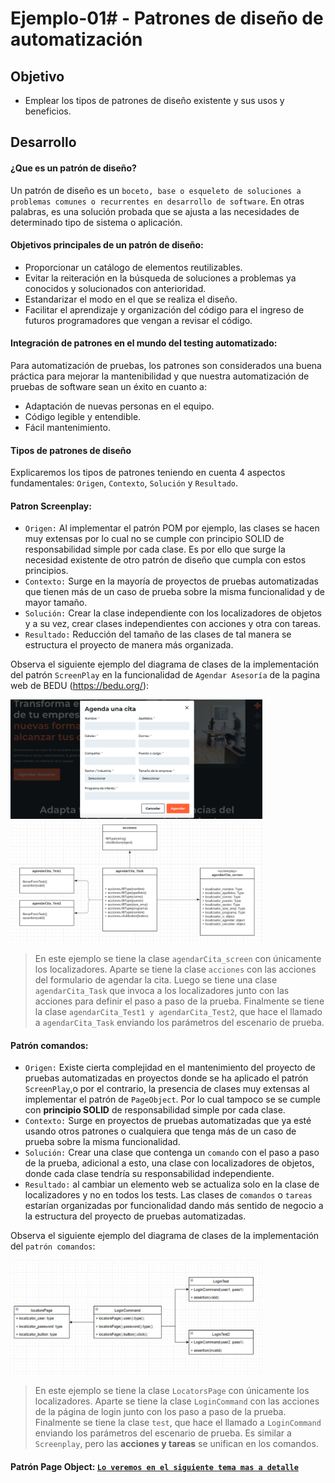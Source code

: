# Ejemplo-01# - Patrones de diseño de automatización

## Objetivo

* Emplear los tipos de patrones de diseño existente y sus usos y beneficios.


## Desarrollo

#### ¿Que es un patrón de diseño?
Un patrón de diseño es un `boceto, base o esqueleto de soluciones a problemas comunes o recurrentes en desarrollo de software`. En otras palabras, es una solución probada que se ajusta a las necesidades de determinado tipo de sistema o aplicación.

#### Objetivos principales de un patrón de diseño:

- Proporcionar un catálogo de elementos reutilizables.
- Evitar la reiteración en la búsqueda de soluciones a problemas ya conocidos y solucionados con anterioridad.
- Estandarizar el modo en el que se realiza el diseño.
- Facilitar el aprendizaje y organización del código para el ingreso de futuros programadores que vengan a revisar el código.

#### Integración de patrones en el mundo del testing automatizado:
 
Para automatización de pruebas, los patrones son considerados una buena práctica para mejorar la mantenibilidad y que nuestra automatización de pruebas de software sean un éxito en cuanto a:

- Adaptación de nuevas personas en el equipo.
- Código legible y entendible.
- Fácil mantenimiento.

#### Tipos de patrones de diseño
Explicaremos los tipos de patrones teniendo en cuenta 4 aspectos fundamentales: `Origen`, `Contexto`, `Solución` y `Resultado`.


#### Patron Screenplay: 
- `Origen:` Al implementar el patrón POM por ejemplo, las clases se hacen muy extensas por lo cual no se cumple con principio SOLID de responsabilidad simple por cada clase. Es por ello que surge la necesidad existente de otro patrón de diseño que cumpla con estos principios.
- `Contexto:` Surge en la mayoría de proyectos de pruebas automatizadas que tienen más de un caso de prueba sobre la misma funcionalidad y de mayor tamaño.
- `Solución:` Crear la clase independiente con los localizadores de objetos y a su vez, crear clases independientes con acciones y otra con tareas.
- `Resultado:` Reducción  del tamaño de las clases de tal manera se estructura el proyecto de manera más organizada.


Observa el siguiente ejemplo del diagrama de clases de la implementación del patrón `ScreenPlay` en la funcionalidad de `Agendar Asesoría` de la pagina web de BEDU (https://bedu.org/):

<img src="assets/agendar_cita.png" width="80%"> 
<img src="assets/patron_screenplay.png" width="80%"> 

> En este ejemplo  se tiene la clase `agendarCita_screen` con únicamente los localizadores. Aparte se tiene la clase `acciones` con las acciones del formulario de agendar la cita. Luego se tiene una clase `agendarCita_Task` que invoca a los localizadores junto con las acciones para definir el paso a paso de la prueba. Finalmente se tiene la clase `agendarCita_Test1 y agendarCita_Test2`, que hace el llamado a `agendarCita_Task` enviando los parámetros del escenario de prueba.

#### Patrón comandos: 
- `Origen:` Existe cierta complejidad en el mantenimiento del proyecto de pruebas automatizadas en proyectos donde se ha aplicado el patrón `ScreenPlay`,o por el contrario,  la presencia de clases muy extensas al implementar el patrón de `PageObject`. Por lo cual tampoco se se cumple con __principio SOLID__ de responsabilidad simple por cada clase.
- `Contexto:` Surge en proyectos de pruebas automatizadas que ya esté usando otros patrones o cualquiera que tenga más de un caso de prueba sobre la misma funcionalidad.
- `Solución:` Crear una clase que contenga un `comando` con el paso a paso de la prueba, adicional a esto, una clase con localizadores de objetos, donde cada clase tendría su responsabilidad independiente.
- `Resultado:` al cambiar un elemento web se actualiza solo en la clase de localizadores y no en todos los tests. Las clases de `comandos` o `tareas` estarían organizadas por funcionalidad dando más sentido de negocio a la estructura del proyecto de pruebas automatizadas.

Observa el siguiente ejemplo del diagrama de clases de la implementación del `patrón comandos`:


<img src="assets/patron_comandos.png" width="80%"> 



> En este ejemplo se tiene la clase `LocatorsPage` con únicamente los localizadores. Aparte se tiene la clase `LoginCommand` con las acciones de la página de login junto con los paso a paso de la prueba. Finalmente se tiene la clase `test`, que hace el llamado a `LoginCommand` enviando los parámetros del escenario de prueba. Es similar a `Screenplay`, pero las __acciones y tareas__ se unifican en los comandos.

#### Patrón Page Object: [`Lo veremos en el siguiente tema mas a detalle`](../Ejemplo-02)